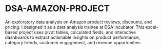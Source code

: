 # DSA-AMAZON-PROJECT
An exploratory data analysis on Amazon product reviews, discounts, and pricing. I designed it as a data analysis trainee at DSA Incubator. This excel-based project uses pivot tables, calculated fields, and interactive dashboards to extract actionable insights on product performance, category trends, customer engagement, and revenue opportunities.
